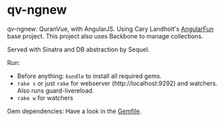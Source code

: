 # qv-ngnew

qv-ngnew: QuranVue, with AngularJS. Using Cary Landholt's [AngularFun](https://github.com/CaryLandholt/AngularFun) base project.
This project also uses Backbone to manage collections.

Served with Sinatra and DB abstraction by Sequel.

Run:
- Before anything: `bundle` to install all required gems.
- `rake s` or just `rake` for webserver (http://localhost:9292) and watchers. Also runs guard-livereload.
- `rake w` for watchers

Gem dependencies:
Have a look in the [Gemfile](https://github.com/wansaleh/qv-ngnew/blob/master/Gemfile).